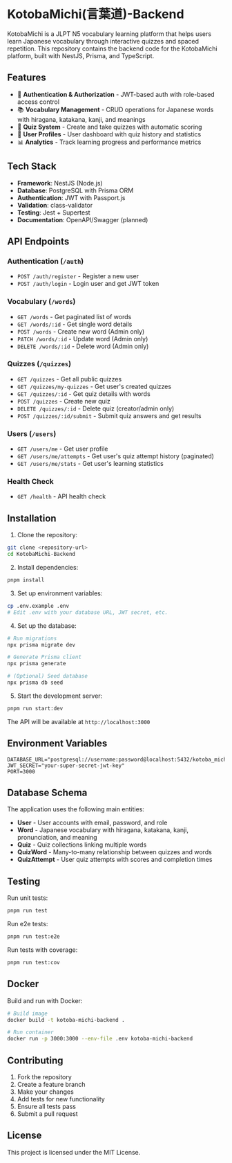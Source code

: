 # KotobaMichi(言葉道)-Backend

KotobaMichi is a JLPT N5 vocabulary learning platform that helps users learn Japanese vocabulary through interactive quizzes and spaced repetition. This repository contains the backend code for the KotobaMichi platform, built with NestJS, Prisma, and TypeScript.

## Features

- 🔐 **Authentication & Authorization** - JWT-based auth with role-based access control
- 📚 **Vocabulary Management** - CRUD operations for Japanese words with hiragana, katakana, kanji, and meanings
- 🧩 **Quiz System** - Create and take quizzes with automatic scoring
- 👤 **User Profiles** - User dashboard with quiz history and statistics
- 📊 **Analytics** - Track learning progress and performance metrics

## Tech Stack

- **Framework**: NestJS (Node.js)
- **Database**: PostgreSQL with Prisma ORM
- **Authentication**: JWT with Passport.js
- **Validation**: class-validator
- **Testing**: Jest + Supertest
- **Documentation**: OpenAPI/Swagger (planned)

## API Endpoints

### Authentication (`/auth`)
- `POST /auth/register` - Register a new user
- `POST /auth/login` - Login user and get JWT token

### Vocabulary (`/words`)
- `GET /words` - Get paginated list of words
- `GET /words/:id` - Get single word details
- `POST /words` - Create new word (Admin only)
- `PATCH /words/:id` - Update word (Admin only)
- `DELETE /words/:id` - Delete word (Admin only)

### Quizzes (`/quizzes`)
- `GET /quizzes` - Get all public quizzes
- `GET /quizzes/my-quizzes` - Get user's created quizzes
- `GET /quizzes/:id` - Get quiz details with words
- `POST /quizzes` - Create new quiz
- `DELETE /quizzes/:id` - Delete quiz (creator/admin only)
- `POST /quizzes/:id/submit` - Submit quiz answers and get results

### Users (`/users`)
- `GET /users/me` - Get user profile
- `GET /users/me/attempts` - Get user's quiz attempt history (paginated)
- `GET /users/me/stats` - Get user's learning statistics

### Health Check
- `GET /health` - API health check

## Installation

1. Clone the repository:
```bash
git clone <repository-url>
cd KotobaMichi-Backend
```

2. Install dependencies:
```bash
pnpm install
```

3. Set up environment variables:
```bash
cp .env.example .env
# Edit .env with your database URL, JWT secret, etc.
```

4. Set up the database:
```bash
# Run migrations
npx prisma migrate dev

# Generate Prisma client
npx prisma generate

# (Optional) Seed database
npx prisma db seed
```

5. Start the development server:
```bash
pnpm run start:dev
```

The API will be available at `http://localhost:3000`

## Environment Variables

```env
DATABASE_URL="postgresql://username:password@localhost:5432/kotoba_michi"
JWT_SECRET="your-super-secret-jwt-key"
PORT=3000
```

## Database Schema

The application uses the following main entities:

- **User** - User accounts with email, password, and role
- **Word** - Japanese vocabulary with hiragana, katakana, kanji, pronunciation, and meaning
- **Quiz** - Quiz collections linking multiple words
- **QuizWord** - Many-to-many relationship between quizzes and words
- **QuizAttempt** - User quiz attempts with scores and completion times

## Testing

Run unit tests:
```bash
pnpm run test
```

Run e2e tests:
```bash
pnpm run test:e2e
```

Run tests with coverage:
```bash
pnpm run test:cov
```

## Docker

Build and run with Docker:

```bash
# Build image
docker build -t kotoba-michi-backend .

# Run container
docker run -p 3000:3000 --env-file .env kotoba-michi-backend
```

## Contributing

1. Fork the repository
2. Create a feature branch
3. Make your changes
4. Add tests for new functionality
5. Ensure all tests pass
6. Submit a pull request

## License

This project is licensed under the MIT License.